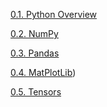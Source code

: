 [0.1. Python Overview](https://www.kaggle.com/code/tanzilakehkashan/pythonoverview)

[0.2. NumPy](https://www.kaggle.com/code/tanzilakehkashan/numpy)

[0.3. Pandas](https://www.kaggle.com/code/tanzilakehkashan/pandas)

[0.4. MatPlotLib](https://www.kaggle.com/code/tanzilakehkashan/matplotlib))

[0.5. Tensors](https://www.kaggle.com/code/tanzilakehkashan/tensors)

